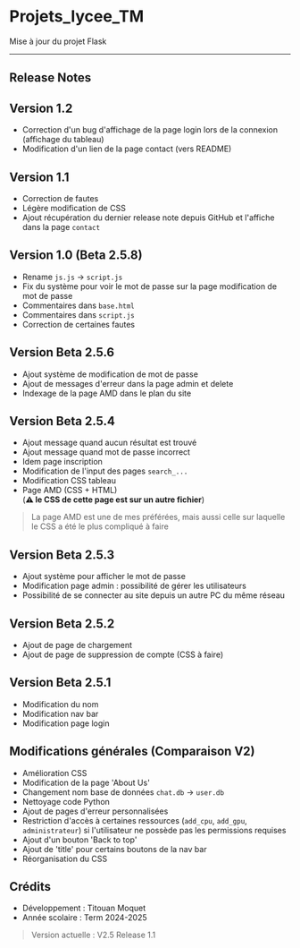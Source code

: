 # Projets_lycee_TM

Mise à jour du projet Flask   

---

## Release Notes
<!--
> [!WARNING]
> Le projet est toujours en cours de réalisation. Certains éléments sont donc susceptibles de ne pas fonctionner.
> Le code n'est pas encore bien commenté et organisé.
> Des modifications seront apportées dès que possible.
-->

## Version 1.2

- Correction d'un bug d'affichage de la page login lors de la connexion (affichage du tableau)
- Modification d'un lien de la page contact (vers README)
  
## Version 1.1
- Correction de fautes
- Légère modification de CSS
- Ajout récupération du dernier release note depuis GitHub et l'affiche dans la page `contact`

## Version 1.0 (Beta 2.5.8)

- Rename `js.js` -> `script.js`
- Fix du système pour voir le mot de passe sur la page modification de mot de passe 
- Commentaires dans `base.html`
- Commentaires dans `script.js`
- Correction de certaines fautes

## Version Beta 2.5.6

- Ajout système de modification de mot de passe 
- Ajout de messages d'erreur dans la page admin et delete
- Indexage de la page AMD dans le plan du site 

## Version Beta 2.5.4

- Ajout message quand aucun résultat est trouvé
- Ajout message quand mot de passe incorrect
- Idem page inscription 
- Modification de l'input des pages `search_...`
- Modification CSS tableau 
- Page AMD (CSS + HTML)  
  (__⚠️ le CSS de cette page est sur un autre fichier__)  
> La page AMD est une de mes préférées, mais aussi celle sur laquelle le CSS a été le plus compliqué à faire

## Version Beta 2.5.3

- Ajout système pour afficher le mot de passe
- Modification page admin : possibilité de gérer les utilisateurs
- Possibilité de se connecter au site depuis un autre PC du même réseau

## Version Beta 2.5.2

- Ajout de page de chargement
- Ajout de page de suppression de compte (CSS à faire)

## Version Beta 2.5.1

- Modification du nom
- Modification nav bar 
- Modification page login  

## Modifications générales (Comparaison V2)

- Amélioration CSS 
- Modification de la page 'About Us'
- Changement nom base de données `chat.db` -> `user.db`
- Nettoyage code Python
- Ajout de pages d'erreur personnalisées
- Restriction d'accès à certaines ressources (`add_cpu`, `add_gpu`, `administrateur`) si l'utilisateur ne possède pas les permissions requises
- Ajout d'un bouton 'Back to top'
- Ajout de 'title' pour certains boutons de la nav bar
- Réorganisation du CSS  

## Crédits

- Développement : Titouan Moquet 
- Année scolaire : Term 2024-2025

> Version actuelle : V2.5 Release 1.1
